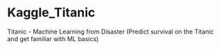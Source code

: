 # Kaggle_Titanic
Titanic - Machine Learning from Disaster (Predict survival on the Titanic and get familiar with ML basics)

